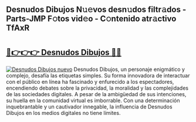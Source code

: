 ## Desnudos Dibujos N𝚞𝚎vos desn𝚞dos filtr𝚊dos - Parts-JMP F𝚘tos vid𝚎o - C𝚘ntenido atr𝚊ctivo TfAxR

# <h2><a href="http://mbcvk9g.tromn.icu/?c=Desnudos+Dibujos">🔗👉👉👉 Desnudos Dibujos 🔗🔗</a></h2>

[![Desnudos Dibujos nuevo](https://i.imgur.com/pEAQMta.gif)](http://mbcvk9g.tromn.icu/?c=Desnudos+Dibujos)
Desnudos Dibujos, un personaje enigmático y complejo, desafía las etiquetas simples. Su forma innovadora de interactuar con el público en línea ha fascinado y enfurecido a los espectadores, encendiendo debates sobre la privacidad, la moralidad y las complejidades de las sociedades digitales. A pesar de la ambigüedad de sus intenciones, su huella en la comunidad virtual es imborrable. Con una determinación inquebrantable y un cautivador innegable, la influencia de Desnudos Dibujos en los medios digitales no tiene límites.
